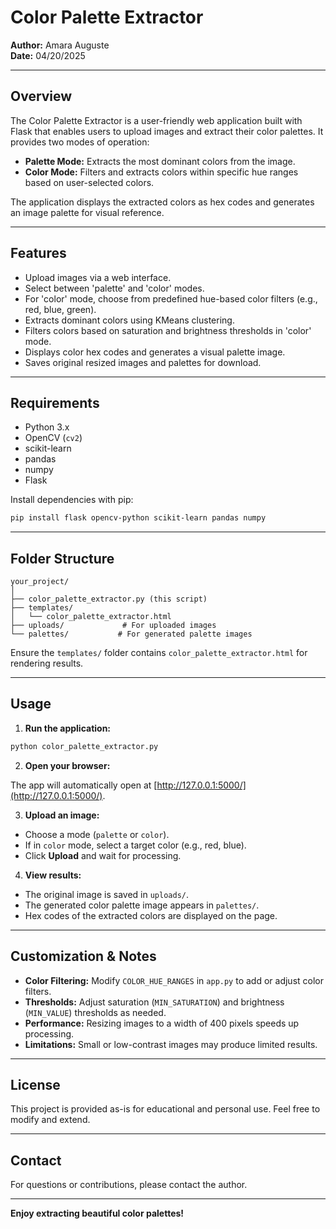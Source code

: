 # Color Palette Extractor

**Author:** Amara Auguste  
**Date:** 04/20/2025

---

## Overview

The Color Palette Extractor is a user-friendly web application built with Flask that enables users to upload images and extract their color palettes. It provides two modes of operation:

- **Palette Mode:** Extracts the most dominant colors from the image.
- **Color Mode:** Filters and extracts colors within specific hue ranges based on user-selected colors.

The application displays the extracted colors as hex codes and generates an image palette for visual reference.

---

## Features

- Upload images via a web interface.
- Select between 'palette' and 'color' modes.
- For 'color' mode, choose from predefined hue-based color filters (e.g., red, blue, green).
- Extracts dominant colors using KMeans clustering.
- Filters colors based on saturation and brightness thresholds in 'color' mode.
- Displays color hex codes and generates a visual palette image.
- Saves original resized images and palettes for download.

---

## Requirements

- Python 3.x
- OpenCV (`cv2`)
- scikit-learn
- pandas
- numpy
- Flask

Install dependencies with pip:

```bash
pip install flask opencv-python scikit-learn pandas numpy
```

---

## Folder Structure

```
your_project/
│
├── color_palette_extractor.py (this script)
├── templates/
│   └── color_palette_extractor.html
├── uploads/             # For uploaded images
└── palettes/           # For generated palette images
```

Ensure the `templates/` folder contains `color_palette_extractor.html` for rendering results.

---

## Usage

1. **Run the application:**

```bash
python color_palette_extractor.py
```

2. **Open your browser:**

The app will automatically open at [http://127.0.0.1:5000/](http://127.0.0.1:5000/).

3. **Upload an image:**

- Choose a mode (`palette` or `color`).
- If in `color` mode, select a target color (e.g., red, blue).
- Click **Upload** and wait for processing.

4. **View results:**

- The original image is saved in `uploads/`.
- The generated color palette image appears in `palettes/`.
- Hex codes of the extracted colors are displayed on the page.

---

## Customization & Notes

- **Color Filtering:** Modify `COLOR_HUE_RANGES` in `app.py` to add or adjust color filters.
- **Thresholds:** Adjust saturation (`MIN_SATURATION`) and brightness (`MIN_VALUE`) thresholds as needed.
- **Performance:** Resizing images to a width of 400 pixels speeds up processing.
- **Limitations:** Small or low-contrast images may produce limited results.

---

## License

This project is provided as-is for educational and personal use. Feel free to modify and extend.

---

## Contact

For questions or contributions, please contact the author.

---

**Enjoy extracting beautiful color palettes!**
